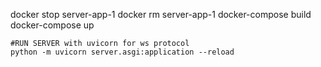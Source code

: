 docker stop server-app-1
docker rm server-app-1
docker-compose build 
docker-compose up

```
#RUN SERVER with uvicorn for ws protocol
python -m uvicorn server.asgi:application --reload 
```